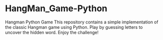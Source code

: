 # HangMan_Game-Python
Hangman Python Game This repository contains a simple implementation of the classic Hangman game using Python. Play by guessing letters to uncover the hidden word. Enjoy the challenge!
